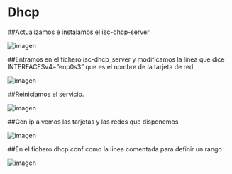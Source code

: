 # Dhcp
##Actualizamos e instalamos el isc-dhcp-server

![imagen](https://github.com/freddy13513/Dhcp/assets/146179724/d1e9a5b7-719e-4f64-a27c-320578aa6699)

##Entramos en el fichero isc-dhcp_server y modificamos la linea que dice INTERFACESv4=”enp0s3” que es el nombre de la tarjeta de red

![imagen](https://github.com/freddy13513/Dhcp/assets/146179724/3cb1d220-addc-42cc-8eee-25bf0a45855c)

##Reiniciamos el servicio.

![imagen](https://github.com/freddy13513/Dhcp/assets/146179724/e958c60d-c0b1-4edd-b551-68bbc791081f)

##Con ip a vemos las tarjetas y las redes que disponemos

![imagen](https://github.com/freddy13513/Dhcp/assets/146179724/1845adad-2baf-4a8e-88ba-c6b827bcf3ef)

##En el fichero dhcp.conf  como la linea comentada para definir un rango

![imagen](https://github.com/freddy13513/Dhcp/assets/146179724/e333592e-2041-46da-841f-3e576678d940)



